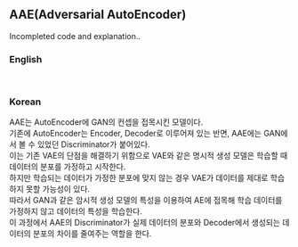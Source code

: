 ## AAE(Adversarial AutoEncoder)
Incompleted code and explanation..

### English

<br>

### Korean
AAE는 AutoEncoder에 GAN의 컨셉을 접목시킨 모델이다.<br>
기존에 AutoEncoder는 Encoder, Decoder로 이루어져 있는 반면, AAE에는 GAN에서 볼 수 있었던 Discriminator가 붙어있다.<br>
이는 기존 VAE의 단점을 해결하기 위함으로 VAE와 같은 명시적 생성 모델은 학습할 때 데이터의 분포를 가정하고 시작한다.<br>
하지만 학습되는 데이터가 가정한 분포에 맞지 않는 경우 VAE가 데이터를 제대로 학습하지 못할 가능성이 있다.<br>
따라서 GAN과 같은 암시적 생성 모델의 특성을 이용하여 AE에 접목해 학습 데이터를 가정하지 않고 데이터의 특성을 학습한다.<br>
이 과정에서 AAE의 Discriminator가 실제 데이터의 분포와 Decoder에서 생성되는 데이터의 분포의 차이를 줄여주는 역할을 한다.<br>
